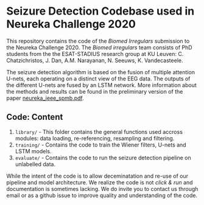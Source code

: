 # Seizure Detection Codebase used in Neureka Challenge 2020

This repository contains the code of the *Biomed Irregulars* submission to the Neureka Challenge 2020. The *Biomed irregulars* team consists of PhD students from the the ESAT-STADIUS research group at KU Leuven: C. Chatzichristos, J. Dan, A.M. Narayanan, N. Seeuws, K. Vandecasteele.

The seizure detection algorithm is based on the fusion of multiple attention U-nets, each operating on a distinct view of the EEG data. The outputs of the different U-nets are fused by an LSTM network. More information about the methods and results can be found in the preliminary version of the paper [neureka_ieee_spmb.pdf](https://github.com/mabhijithn/irregulars-neureka-codebase/raw/public/neureka_ieee_spmb.pdf).


## Code: Content 
1. `library/` - This folder contains the general functions used accross modules: data loading, re-referencing, resampling and filtering.
2. `training/` - Contains the code to train the Wiener filters, U-nets and LSTM models.
3. `evaluate/` - Contains the code to run the seizure detection pipeline on unlabelled data.

While the intent of the code is to allow deceminatation and re-use of our pipeline and model architecture. We realize the code is not *click & run* and documentation is sometimes lacking. We do invite you to contact us through email or as a github issue to improve quality and understanding of the code.




  

